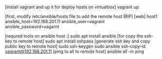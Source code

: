 [install vagrant and up it for deploy hosts on virtualbox]
vagrant up

[first, modify /etc/ansible/hosts file to add the remote host @IP]
[web]
host1 ansible_host=192.168.201.11 ansible_user=vagrant ansible_password=vagarnt

[requred tools on ansible host :]
sudo apt install ansible
[for copy the ssh-key to remote host]
sudo apt install sshpass
[generate ssh key and copy public key to remote host]
sudo ssh-keygen
sudo ansible ssh-copy-id vagrant@192.168.201.11
[ping to all to remote host]
ansible all -m ping

